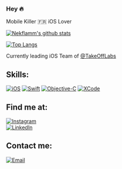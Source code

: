 ### Hey 🔥

Mobile Killer 🇫🇷 iOS Lover

[![Nekflamm's github stats](https://github-readme-stats.vercel.app/api?username=nekflamm&count_private=true&show_icons=true&theme=dark)](https://github.com/nekflamm/github-readme-stats)

[![Top Langs](https://github-readme-stats.vercel.app/api/top-langs/?username=nekflamm&theme=dark&langs_count=3&layout=compact)](https://github.com/nekflamm/github-readme-stats)

Currently leading iOS Team of [@TakeOffLabs](https://www.takeoff-labs.com)

## Skills:

[![iOS](https://img.shields.io/badge/iOS-3DDC84?style=for-the-badge&logo=apple&logoColor=white&labelColor=101010)]()
[![Swift](https://img.shields.io/badge/Swift-0095D5?style=for-the-badge&logo=swift&logoColor=white&labelColor=101010)]()
[![Objective-C](https://img.shields.io/badge/Objective_C-0095D5?style=for-the-badge&logo=swift&logoColor=white&labelColor=101010)]()
[![XCode](https://img.shields.io/badge/XCode-3DDC84?style=for-the-badge&logo=xcode&logoColor=white&labelColor=101010)]()


## Find me at:
[![Instagram](https://img.shields.io/badge/Instagram-@nekflamm-E4405F?style=for-the-badge&logo=instagram&logoColor=white&labelColor=101010)](https://instagram.com/nekflamm)
</br>
[![LinkedIn](https://img.shields.io/badge/LinkedIn-@Kevin_Empociello-0077B5?style=for-the-badge&logo=linkedin&logoColor=white&labelColor=101010)](https://www.linkedin.com/in/kévin-empociello-🔥-530a8bb2/)


## Contact me:
[![Email](https://img.shields.io/badge/kevin@nekkar.space-my_personal_email-EC5252?style=for-the-badge&logo=gmail&logoColor=white&labelColor=101010)](mailto:kevin@nekkar.space)

<!--
**nekflamm/nekflamm** is a ✨ _special_ ✨ repository because its `README.md` (this file) appears on your GitHub profile.

Here are some ideas to get you started:

- 🔭 I’m currently working on ...
- 🌱 I’m currently learning ...
- 👯 I’m looking to collaborate on ...
- 🤔 I’m looking for help with ...
- 💬 Ask me about ...
- 📫 How to reach me: ...
- 😄 Pronouns: ...
- ⚡ Fun fact: ...
-->
